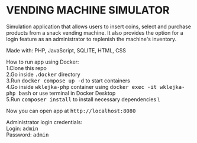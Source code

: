# VENDING MACHINE SIMULATOR


Simulation application that allows users to insert coins, select and purchase products from a snack vending machine. It also provides the option for a login feature as an administrator to replenish the machine's inventory.

Made with: PHP, JavaScript, SQLITE, HTML, CSS

How to run app using Docker: \
1.Clone this repo \
2.Go inside <kbd>.docker</kbd> directory \
3.Run <kbd>docker compose up -d</kbd> to start containers \
4.Go inside <kbd>wklejka-php</kbd> container using <kbd>docker exec -it wklejka-php bash</kbd> or use terminal in Docker Desktop \
5.Run <kbd>composer install</kbd> to install necessary dependencies \

Now you can open app at <kbd>http://localhost:8080</kbd>

Administrator login credentials: \
Login: <kbd>admin</kbd> \
Password: <kbd>admin</kbd>
